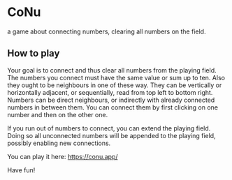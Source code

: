 # CoNu
a game about connecting numbers, clearing all numbers on the field.

## How to play
Your goal is to connect and thus clear all numbers from the playing field.
The numbers you connect must have the same value or sum up to ten. Also they
ought to be neighbours in one of these way. They can be vertically or horizontally
adjacent, or sequentially, read from top left to bottom right. Numbers can be direct
neighbours, or indirectly with already connected numbers in between them. You can
connect them by first clicking on one number and then on the other one.

If you run out of numbers to connect, you can extend the playing field. Doing so all
unconnected numbers will be appended to the playing field, possibly enabling new connections.

You can play it here: https://conu.app/

Have fun!

